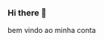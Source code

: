 ### Hi there 👋
bem vindo ao minha conta
<!--
**fehms26/fehms26** is a ✨ _special_ ✨ repository because its `README.md` (this file) appears on your GitHub profile.

estou inspirada nesse curso
Here are some ideas to get you started:

